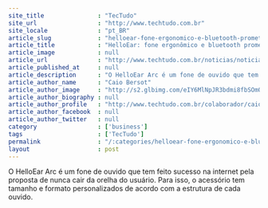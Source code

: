 ```yaml
---
site_title               : "TecTudo"
site_url                 : "http://www.techtudo.com.br"
site_locale              : "pt_BR"
article_slug             : "helloear-fone-ergonomico-e-bluetooth-promete-nunca-cair-da-orelha"
article_title            : "HelloEar: fone ergonômico e bluetooth promete nunca cair da orelha"
article_image            : null
article_url              : "http://www.techtudo.com.br/noticias/noticia/2016/12/helloear-fone-ergonomico-e-bluetooth-promete-nunca-cair-da-orelha.html"
article_published_at     : null
article_description      : "O HelloEar Arc é um fone de ouvido que tem feito sucesso na internet pela proposta de nunca cair da orelha do usuário. Para isso, o acessório tem tamanho e formato personalizados de acordo com a estrutura de cada ouvido."
article_author_name      : "Caio Bersot"
article_author_image     : "http://s2.glbimg.com/eIY6MlNpJR3bdmi8fbSOmQDdbpM=/30x30/s2.glbimg.com/XjYgQmBcucn7R-768yhmMEV93bg=/0x0:624x624/140x140/s.glbimg.com/po/tt2/f/original/2015/01/29/caio_bersot.jpg"
article_author_biography : null
article_author_profile   : "http://www.techtudo.com.br/colaborador/caio-bersot.html"
article_author_facebook  : null
article_author_twitter   : null
category                 : ['business']
tags                     : ['TecTudo']
permalink                : "/:categories/helloear-fone-ergonomico-e-bluetooth-promete-nunca-cair-da-orelha/"
layout                   : post
---
```


O HelloEar Arc é um fone de ouvido que tem feito sucesso na internet pela proposta de nunca cair da orelha do usuário. Para isso, o acessório tem tamanho e formato personalizados de acordo com a estrutura de cada ouvido.
